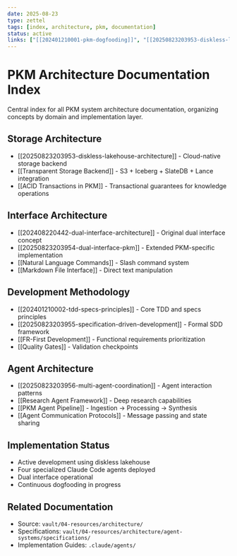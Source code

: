 ```yaml
---
date: 2025-08-23
type: zettel
tags: [index, architecture, pkm, documentation]
status: active
links: ["[[202401210001-pkm-dogfooding]]", "[[20250823203953-diskless-lakehouse-architecture]]", "[[20250823203954-dual-interface-pkm]]", "[[20250823203955-specification-driven-development]]", "[[20250823203956-multi-agent-coordination]]"]
---
```


# PKM Architecture Documentation Index

Central index for all PKM system architecture documentation, organizing concepts by domain and implementation layer.

## Storage Architecture
- [[20250823203953-diskless-lakehouse-architecture]] - Cloud-native storage backend
- [[Transparent Storage Backend]] - S3 + Iceberg + SlateDB + Lance integration
- [[ACID Transactions in PKM]] - Transactional guarantees for knowledge operations

## Interface Architecture
- [[202408220442-dual-interface-architecture]] - Original dual interface concept
- [[20250823203954-dual-interface-pkm]] - Extended PKM-specific implementation
- [[Natural Language Commands]] - Slash command system
- [[Markdown File Interface]] - Direct text manipulation

## Development Methodology
- [[202401210002-tdd-specs-principles]] - Core TDD and specs principles
- [[20250823203955-specification-driven-development]] - Formal SDD framework
- [[FR-First Development]] - Functional requirements prioritization
- [[Quality Gates]] - Validation checkpoints

## Agent Architecture
- [[20250823203956-multi-agent-coordination]] - Agent interaction patterns
- [[Research Agent Framework]] - Deep research capabilities
- [[PKM Agent Pipeline]] - Ingestion → Processing → Synthesis
- [[Agent Communication Protocols]] - Message passing and state sharing

## Implementation Status
- Active development using diskless lakehouse
- Four specialized Claude Code agents deployed
- Dual interface operational
- Continuous dogfooding in progress

## Related Documentation
- Source: `vault/04-resources/architecture/`
- Specifications: `vault/04-resources/architecture/agent-systems/specifications/`
- Implementation Guides: `.claude/agents/`
